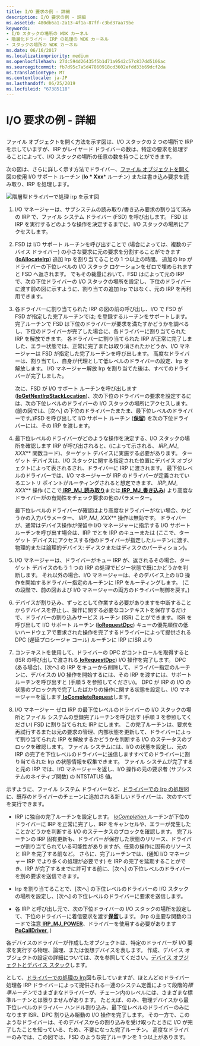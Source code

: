 ```yaml
---
title: I/O 要求の例 - 詳細
description: I/O 要求の例 - 詳細
ms.assetid: 480db6a1-2a13-4f1a-87ff-c3bd37aa79be
keywords:
- I/O スタックの場所の WDK カーネル
- 階層化ドライバー IRP の処理の WDK カーネル
- スタックの場所の WDK カーネル
ms.date: 06/16/2017
ms.localizationpriority: medium
ms.openlocfilehash: 27dc594d26435f5b1d71a9542c57c837dd5106ac
ms.sourcegitcommit: fb7d95c7a5d47860918cd3602efdd33b69dcf2da
ms.translationtype: MT
ms.contentlocale: ja-JP
ms.lasthandoff: 06/25/2019
ms.locfileid: "67385118"
---
```

# <a name="example-io-request---the-details"></a>I/O 要求の例 - 詳細


## <a href="" id="ddk-example-i-o-request---the-details-kg"></a>


ファイル オブジェクトを開く方法を示す図は、I/O スタックの 2 つの場所で IRP を示していますが、IRP がレイヤード ドライバーの数は、特定の要求を処理することによって、I/O スタックの場所の任意の数を持つことができます。

次の図は、さらに詳しく示す方法でドライバー、[ファイル オブジェクトを開く](example-i-o-request---an-overview.md)図の使用 I/O サポート ルーチン (**Io * Xxx*** ルーチン) または書き込み要求を読み取り、IRP を処理します。

![階層型ドライバーで処理 irp を示す図](images/2girpeg.png)

1. I/O マネージャーは、サブシステムの読み取り/書き込み要求の割り当て済みの IRP で、ファイル システム ドライバー (FSD) を呼び出します。 FSD は IRP を実行するどのような操作を決定するまでに、I/O スタックの場所にアクセスします。

2. FSD は I/O サポート ルーチンを呼び出すことで (場合によっては、複数のデバイス ドライバー) の小さな要求に元の要求を分割することができます ([**IoAllocateIrp**](https://docs.microsoft.com/windows-hardware/drivers/ddi/content/wdm/nf-wdm-ioallocateirp)) 追加 Irp を割り当てることの 1 つ以上の時間。 追加の Irp がドライバーの下位レベルの I/O スタック ロケーションをゼロで埋められますと FSD へ返されます。 でもその裁量において、FSD はによって元の IRP で、次の下位ドライバーの I/O スタックの場所を設定し、下位のドライバーに渡す前の図に示すように、割り当ての追加 Irp ではなく、元の IRP を再利用できます。

3. 各ドライバーに割り当てられた IRP の図の前の呼び出し、I/O で FSD が FSD が指定した完了ルーチンでは; を登録するルーチンをサポートします。完了ルーチンで FSD は下位のドライバーが要求を満たすかどうかを調べるし、下位のドライバーが完了した場合に、各ドライバーに割り当てられた IRP を解放できます。 各ドライバーに割り当てられた IRP が正常に完了しました、エラー状態では、正常に完了または取り消されたかどうか、I/O マネージャーは FSD が指定した完了ルーチンを呼び出します。 高度なドライバーは、割り当てし、自身が代理として低レベルのドライバーの設定、Irp を解放します。 I/O マネージャー解放 Irp を割り当てた後は、すべてのドライバーが完了しました。

   次に、FSD が I/O サポート ルーチンを呼び出します ([**IoGetNextIrpStackLocation**](https://docs.microsoft.com/windows-hardware/drivers/ddi/content/wdm/nf-wdm-iogetnextirpstacklocation))、次の下位のドライバーの要求を設定するには、次の下位レベルのドライバーの I/O スタックの場所にアクセスします。 (前の図では、[次へ] の下位のドライバーたまたま、最下位レベルのドライバーです。)FSD を呼び出して I/O サポート ルーチン ([**保留**](https://docs.microsoft.com/windows-hardware/drivers/ddi/content/wdm/nf-wdm-iocalldriver)) を次の下位ドライバーには、その IRP を渡します。

4. 最下位レベルのドライバーがどのような操作を決定する、I/O スタックの場所を確認します IRP が呼び出されると、(によって示される、 **IRP\_MJ\_* XXX*** 関数コード)、ターゲット デバイスに実施する必要があります。 ターゲット デバイスは、I/O スタックに関する指定された位置にデバイス オブジェクトによって表されるされ、ドライバーに IRP に渡されます。 最下位レベルのドライバーでは、I/O マネージャーが IRP のドライバーが定義されているエントリ ポイントがルーティングされると想定できます、 **IRP\_MJ\_* XXX*** 操作 (ここで[ **IRP\_MJ\_読み取り**](https://docs.microsoft.com/windows-hardware/drivers/kernel/irp-mj-read)または[ **IRP\_MJ\_書き込み**](https://docs.microsoft.com/windows-hardware/drivers/kernel/irp-mj-write)) より高度なドライバーがの有効性をチェック要求の他のパラメーター。

   最下位レベルのドライバーが確認はより高度なドライバーがない場合、かどうかの入力パラメーター、 **IRP\_MJ\_* XXX*** 操作は無効です。 ドライバーが、通常はデバイス操作が保留中 I/O マネージャーに指示する I/O サポート ルーチンを呼び出す場合は、IRP でとを IRP のキューまたは (ここで、ターゲット デバイスにアクセスする他のドライバーが指定したルーチンに渡す、物理的または論理的デバイス: ディスクまたはディスクのパーティション)。

5. I/O マネージャーは、ドライバーがキュー IRP が、返されるその場合、ターゲット デバイスのもう 1 つの IRP の処理でビジー状態で既にかどうかを判断します。 それ以外の場合、I/O マネージャーは、そのデバイス上の I/O 操作を開始するドライバー指定のルーチンに IRP をルーティングします。 (この段階で、前の図および I/O マネージャーの両方のドライバー制御を戻す。)

6. デバイスが割り込み、ずっととして作業する必要がありますを中断することからデバイスを停止し、操作に関する必要なコンテキストを保存するだけで、ドライバーの割り込みサービス ルーチン (ISR) ことができます。 ISR を呼び出して I/O サポート ルーチン ([**IoRequestDpc**](https://docs.microsoft.com/windows-hardware/drivers/ddi/content/wdm/nf-wdm-iorequestdpc)) キューの優先順位の低いハードウェアで要求された操作を完了するドライバーによって提供される DPC (遅延プロシージャ コール) ルーチンに IRP にISR より

7. コンテキストを使用して、ドライバーの DPC がコントロールを取得すると (ISR の呼び出しで渡される[ **IoRequestDpc**](https://docs.microsoft.com/windows-hardware/drivers/ddi/content/wdm/nf-wdm-iorequestdpc)) I/O 操作を完了します。 DPC (ある場合)、[次へ] の IRP をキューから削除して、ドライバー指定のルーチンに、デバイスの I/O 操作を開始するには、その IRP を渡すには、サポート ルーチンを呼び出すと (手順 5 を参照してください)。 DPC が IRP の I/O の状態のブロック内で完了したばかりの操作に関する状態を設定し、I/O マネージャーを返します[ **IoCompleteRequest**](https://docs.microsoft.com/windows-hardware/drivers/ddi/content/wdm/nf-wdm-iocompleterequest)します。

8. I/O マネージャー ゼロ IRP の最下位レベルのドライバーの I/O スタックの場所とファイル システムの登録完了ルーチンを呼び出す (手順 3 を参照してください) FSD に割り当てられた IRP にします。 この完了ルーチンは、要求を再試行するまたは元の要求の管理、内部状態を更新して、ドライバーによって割り当てられた IRP を解放するかどうかを判断する I/O のステータスのブロックを確認します。 ファイル システムには、I/O の状態を設定し、元の IRP の完了を下位レベルのドライバーに送信しますすべてのドライバーに割り当てられた Irp の状態情報を収集できます。 ファイル システムが完了すると元の IRP では、I/O マネージャーを返し、I/O 操作の元の要求者 (サブシステムのネイティブ関数) の NTSTATUS 値。

示すように、ファイル システム ドライバーなど、[ドライバーでの Irp の処理](#ddk-example-i-o-request---the-details-kg)図に、既存のドライバーのチェーンに追加される新しいドライバーは、次のすべてを実行できます。

-   IRP に独自の完了ルーチンを設定します。 [ *IoCompletion* ](https://docs.microsoft.com/windows-hardware/drivers/ddi/content/wdm/nc-wdm-io_completion_routine)ルーチンが下位のドライバーに IRP を正常に完了し、IRP をキャンセルや、エラーが発生したことかどうかを判断する I/O のステータスのブロックを確認します。 完了ルーチンの IRP 固有更新も、ドライバーが保存した状態のリリース、ドライバーが割り当てられている可能性がありますが、任意の操作に固有のリソースと IRP を完了する前など。 さらに、完了ルーチンでは、(通知 I/O マネージャー IRP でより多くの処理が必要です) を IRP の完了を延期することができ、IRP が完了するまでに許可する前に、[次へ] の下位レベルのドライバーを別の要求を送信できます。

-   Irp を割り当てることで、[次へ] の下位レベルのドライバーの I/O スタックの場所を設定し、[次へ] の下位レベルのドライバーに要求を送信します。

-   各 IRP と呼び出し元で、次の下位ドライバーの I/O スタックの場所を設定して、下位のドライバーに着信要求を渡す[**保留**](https://docs.microsoft.com/windows-hardware/drivers/ddi/content/wdm/nf-wdm-iocalldriver)します。 (Irp の主要な関数のコードで注意[ **IRP\_MJ\_POWER**](https://docs.microsoft.com/windows-hardware/drivers/kernel/irp-mj-power)、ドライバーを使用する必要があります[ **PoCallDriver** ](https://docs.microsoft.com/windows-hardware/drivers/ddi/content/ntifs/nf-ntifs-pocalldriver).)

各デバイスのドライバーが作成したオブジェクトは、特定のドライバーが I/O 要求を実行する物理、論理、または仮想デバイスを表します。 作成、デバイス オブジェクトの設定の詳細については、次を参照してください。[デバイス オブジェクトとデバイス スタック](device-objects-and-device-stacks.md)します。

として、[ドライバーでの処理の Irp](#ddk-example-i-o-request---the-details-kg)図も示していますが、ほとんどのドライバー処理各 IRP ドライバーによって提供される一連のシステム定義によって段階的*標準ルーチン*でさまざまなドライバーが、チェーン内のレベルには、さまざまな標準ルーチンとは限りませんがあります。 たとえば、のみ、物理デバイスから最下位レベルのドライバー ハンドル割り込み、最下位レベルのドライバーのみになります ISR、DPC 割り込み駆動の I/O 操作を完了します。 その一方で、このようなドライバーは、そのデバイスからの割り込みを受け取ったときに I/O が完了したことを知っている、ため、不要になった完了ルーチン。 高度なドライバーのみでは、この図では、FSD のような完了ルーチンを 1 つ以上があります。

 

 




